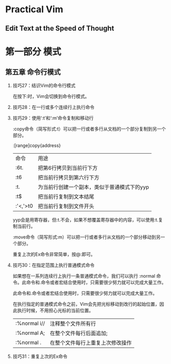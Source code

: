 # Practical Vim
## Edit Text at the Speed of Thought

# 第一部分 模式

## 第五章 命令行模式

1. 技巧27：结识Vim的命令行模式

    在按下:时，Vim会切换到命令行模式。    

2. 技巧28：在一行或多个连续行上执行命令

3. 技巧29：使用‘:t’和‘:m’命令复制和移动行

    :copy命令（简写形式:t）可以把一行或者多行从文档的一个部分复制到另一个部分。
    
    :[range]copy{address}
    <table>
    <tr><td>命令</td><td> 用途</td></tr>
    <tr><td>:6t.</td><td> 把第6行拷贝到当前行下方</td></tr>
    <tr><td>:t6 </td><td> 把当前行拷贝到第六行下方</td></tr>
    <tr><td>:t. </td><td> 为当前行创建一个副本，类似于普通模式下的yyp</td></tr>
    <tr><td>:t$ </td><td> 把当前行复制到文本结尾</td></tr>
    <tr><td>:'<,'>t0 </td><td>把当前行复制到文件开头</td></tr>
    </table>

    yyp会是用寄存器，但:t.不会，如果不想覆盖寄存器中的内容，可以使用:t.复制当前行。

    :move命令（简写形式:m）可以把一行或者多行从文档的一个部分移动到另一个部分。

    重复上次的Ex命令非常简单，按@:即可。

4. 技巧30：在指定范围上执行普通模式命令

    如果想在一系列连续行上执行一条普通模式命令，我们可以执行 :normal 命令。此命令和.命令或者宏结合使用时，只需要很少努力就可以完成大量工作。

    此命令和.命令或者宏结合使用时，只需要很少努力就可以完成大量工作。

    在执行指定的普通模式命令之前，Vim会先把光标移动到改行的起始位置，因此执行时候，不用担心光标的当前位置。 

    <table>
    <tr><td>:%normal i// </td><td> 注释整个文件所有行</td></tr>
    <tr><td>:%normal A;  </td><td> 在整个文件每行后面追加;</td></tr>
    <tr><td>:%normal .  </td><td> 在整个文件每行上重复上次修改操作</td></tr>
    </table>

5. 技巧31：重复上次的Ex命令



